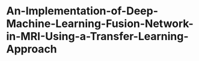 # An-Implementation-of-Deep-Machine-Learning-Fusion-Network-in-MRI-Using-a-Transfer-Learning-Approach